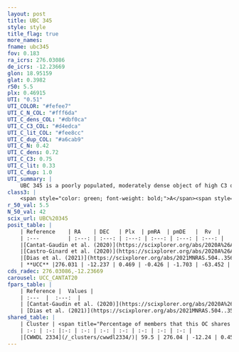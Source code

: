```yaml
---
layout: post
title: UBC 345
style: style
title_flag: true
more_names: 
fname: ubc345
fov: 0.183
ra_icrs: 276.03086
de_icrs: -12.23669
glon: 18.95159
glat: 0.3982
r50: 5.5
plx: 0.46915
UTI: "0.51"
UTI_COLOR: "#fefee7"
UTI_C_N_COL: "#fff6da"
UTI_C_dens_COL: "#dbf0ca"
UTI_C_C3_COL: "#d4edca"
UTI_C_lit_COL: "#fee8cc"
UTI_C_dup_COL: "#a6cab9"
UTI_C_N: 0.42
UTI_C_dens: 0.72
UTI_C_C3: 0.75
UTI_C_lit: 0.33
UTI_C_dup: 1.0
UTI_summary: |
    UBC 345 is a poorly populated, moderately dense object of high C3 quality. It is poorly studied in the literature. This object shares a significant percentage of members with a later reported entry.
class3: |
    <span style="color: green; font-weight: bold;">A</span><span style="color: #FFC300; font-weight: bold;">B</span>
r_50_val: 5.5
N_50_val: 42
scix_url: UBC%20345
posit_table: |
    | Reference    | RA    | DEC   | Plx  | pmRA  | pmDE   |  Rv  |
    | :---         | :---: | :---: | :---: | :---: | :---: | :---: |
    |[Cantat-Gaudin et al. (2020)](https://scixplorer.org/abs/2020A%26A...640A...1C) | 276.005 | -12.256 | 0.472 | -0.452 | -1.706 | -- |
    |[Castro-Ginard et al. (2020)](https://scixplorer.org/abs/2020A%26A...635A..45C) | 275.995 | -12.268 | 0.472 | -0.455 | -1.713 | -- |
    |[Dias et al. (2021)](https://scixplorer.org/abs/2021MNRAS.504..356D) | 275.966 | -12.238 | 0.464 | -0.457 | -1.715 | -- |
    | **UCC** |276.031 | -12.237 | 0.469 | -0.426 | -1.703 | -63.452 | 
cds_radec: 276.03086,-12.23669
carousel: UCC_CANTAT20
fpars_table: |
    | Reference |  Values |
    | :---  |  :---:  |
    | [Cantat-Gaudin et al. (2020)](https://scixplorer.org/abs/2020A%26A...640A...1C) | `AVNN=3.38, DMNN=11.51, AgeNN=7.16` |
    | [Dias et al. (2021)](https://scixplorer.org/abs/2021MNRAS.504..356D) | `Av=3.402, Dist=2041, logage=6.877, [Fe/H]=0.23` |
shared_table: |
    | Cluster | <span title="Percentage of members that this OC shares with the ones listed">%</span>   | RA   | DEC   | Plx   | pmRA  | pmDE  | Rv | UTI |
    | :-: | :-: |:-: | :-: | :-: | :-: | :-: | :-: | :-: |
    |[CWWDL 2334](/_clusters/cwwdl2334/)| 59.5 | 276.04 | -12.24 | 0.45 | -0.35 | -1.7 | -32.63 |0.23 |
---
```

